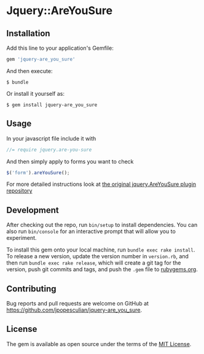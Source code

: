 # Jquery::AreYouSure

## Installation

Add this line to your application's Gemfile:

```ruby
gem 'jquery-are_you_sure'
```

And then execute:

    $ bundle

Or install it yourself as:

    $ gem install jquery-are_you_sure

## Usage

In your javascript file include it with

```javascript
//= require jquery.are-you-sure
```

And then simply apply to forms you want to check

```javascript
$('form').areYouSure();
```

For more detailed instructions look at [the original jquery.AreYouSure plugin repository](https://github.com/codedance/jquery.AreYouSure)

## Development

After checking out the repo, run `bin/setup` to install dependencies. You can also run `bin/console` for an interactive prompt that will allow you to experiment.

To install this gem onto your local machine, run `bundle exec rake install`. To release a new version, update the version number in `version.rb`, and then run `bundle exec rake release`, which will create a git tag for the version, push git commits and tags, and push the `.gem` file to [rubygems.org](https://rubygems.org).

## Contributing

Bug reports and pull requests are welcome on GitHub at https://github.com/jpopesculian/jquery-are_you_sure.


## License

The gem is available as open source under the terms of the [MIT License](http://opensource.org/licenses/MIT).

